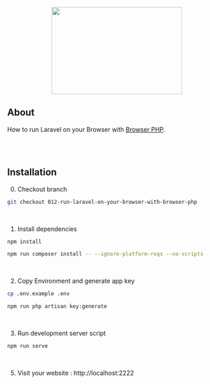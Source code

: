 <p align="center"><img src="https://raw.githubusercontent.com/capsulescodes/articles/main/art/capsules-articles-image.svg" width="300px" height="200px" /></p>


## About

How to run Laravel on your Browser with [Browser PHP](https://github.com/capsulescodes/browser-php).

<br>
<br>

## Installation

0. Checkout branch

```bash
git checkout 012-run-laravel-on-your-browser-with-browser-php
```

<br>

1. Install dependencies

```bash
npm install

npm run composer install -- --ignore-platform-reqs --no-scripts
```

<br>

2. Copy Environment and generate app key

```bash
cp .env.example .env

npm run php artisan key:generate
```

<br>

3. Run development server script

```bash
npm run serve
```

<br>

5. Visit your website : http://localhost:2222
